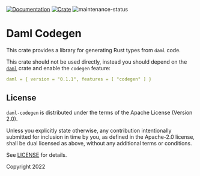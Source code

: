 [![Documentation](https://docs.rs/daml-codegen/badge.svg)](https://docs.rs/daml-codegen)
[![Crate](https://img.shields.io/crates/v/daml-codegen.svg)](https://crates.io/crates/daml-codegen)
![maintenance-status](https://img.shields.io/badge/maintenance-experimental-blue.svg)

# Daml Codegen

This crate provides a library for generating Rust types from `daml` code.

This crate should not be used directly, instead you should depend on the [`daml`](https://crates.io/crates/daml) crate 
and enable the `codegen` feature:

```yaml
daml = { version = "0.1.1", features = [ "codegen" ] }
```

## License

`daml-codegen` is distributed under the terms of the Apache License (Version 2.0).

Unless you explicitly state otherwise, any contribution intentionally submitted for inclusion in time by you, as defined
in the Apache-2.0 license, shall be dual licensed as above, without any additional terms or conditions.

See [LICENSE](LICENSE) for details.

Copyright 2022